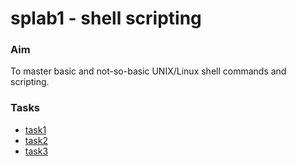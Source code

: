 # splab1 - shell scripting

### Aim
To master basic and not-so-basic UNIX/Linux shell commands and scripting.

### Tasks

* [task1](task1.md)
* [task2](task2.md)
* [task3](task3.md)
